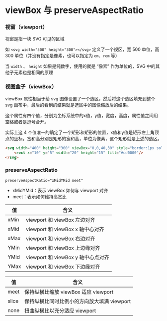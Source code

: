 # viewBox 与 preserveAspectRatio

### 视窗（viewport） 
视窗是指一块 SVG 可见的区域

如 `<svg width="500" height="300"></svg>` 定义了一个视区，宽 500 单位，高 300 单位（并没有指定是像素，也可以指定为 `em`、`rem` 等）

当 `width` 、 `height` 如果是纯数字，使用的就是 “像素” 作为单位的，SVG 中的其他子元素也是相同的原理

### 视图盒子（viewBox）
viewBox 属性相当于给 svg 图像设置了一个选区，然后将这个选区填充到整个 svg 画布中，最后的看到的结果就是选区中的图像缩放后的结果。

这个属性有四个值，分别为坐标系统中的x值，y值，宽度，高度，属性值之间用空格或者是逗号合开。

实际上这 4 个值唯一的确定了一个矩形和矩形的位置，x值和y值是矩形左上角顶点的坐标，宽和高分别是矩形的宽和高，单位为像素，这个矩形就是上述的选区。

```html
<svg width="400" height="300" viewBox="0,0,40,30" style="border:1px solid #cd0000;">
    <rect x="10" y="5" width="20" height="15" fill="#cd0000"/>
</svg>
```

### preserveAspectRatio
`preserveAspectRatio="xMidYMid meet"`

* xMidYMid：表示 viewBox 如何与 viewport 对齐
* meet：表示如何维持高宽比

| 值 | 含义 |
| --- | --- |
|xMin |	viewport 和 viewBox 左边对齐 |
|xMid |	viewport 和 viewBox  x 轴中心对齐 |
|xMax |	viewport 和 viewBox 右边对齐 |
|YMin |	viewport 和 viewBox 上边缘对齐 |
|YMid |	viewport 和 viewBox  y 轴中心点对齐 |
|YMax |	viewport 和 viewBox 下边缘对齐 |

| 值 | 含义 |
| --- | --- |
|meet | 保持纵横比缩放 viewBox 适应 viewport |
|slice | 保持纵横比同时比例小的方向放大填满 viewport |
|none |	 扭曲纵横比以充分适应 viewport |

	
	
	

